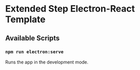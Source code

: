 # Extended Step Electron-React Template

## Available Scripts

### `npm run electron:serve`

Runs the app in the development mode.
